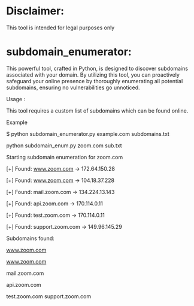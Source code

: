 # Disclaimer:

This tool is intended for legal purposes only

# subdomain_enumerator:

This powerful tool, crafted in Python, is designed to discover subdomains associated with your domain. By utilizing this tool, you can proactively safeguard your online presence by thoroughly enumerating all potential subdomains, ensuring no vulnerabilities go unnoticed.


Usage :

This tool requires a custom list of subdomains which can be found online.


Example 

$ python subdomain_enumerator.py example.com subdomains.txt


python subdomain_enum.py zoom.com sub.txt

Starting subdomain enumeration for zoom.com

[+] Found: www.zoom.com -> 172.64.150.28

[+] Found: www.zoom.com -> 104.18.37.228

[+] Found: mail.zoom.com -> 134.224.13.143

[+] Found: api.zoom.com -> 170.114.0.11

[+] Found: test.zoom.com -> 170.114.0.11

[+] Found: support.zoom.com -> 149.96.145.29


Subdomains found:

www.zoom.com

www.zoom.com

mail.zoom.com

api.zoom.com

test.zoom.com
support.zoom.com
